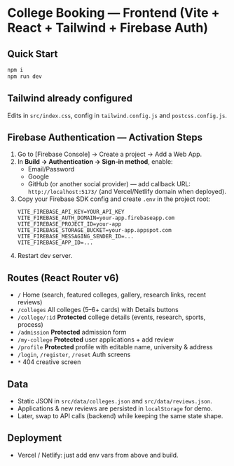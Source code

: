 # College Booking — Frontend (Vite + React + Tailwind + Firebase Auth)

## Quick Start
```bash
npm i
npm run dev
```

## Tailwind already configured
Edits in `src/index.css`, config in `tailwind.config.js` and `postcss.config.js`.

## Firebase Authentication — Activation Steps
1. Go to [Firebase Console] → Create a project → Add a Web App.
2. In **Build → Authentication → Sign-in method**, enable:
   - Email/Password
   - Google
   - GitHub (or another social provider) — add callback URL: `http://localhost:5173/` (and Vercel/Netlify domain when deployed).
3. Copy your Firebase SDK config and create `.env` in the project root:
   ```env
   VITE_FIREBASE_API_KEY=YOUR_API_KEY
   VITE_FIREBASE_AUTH_DOMAIN=your-app.firebaseapp.com
   VITE_FIREBASE_PROJECT_ID=your-app
   VITE_FIREBASE_STORAGE_BUCKET=your-app.appspot.com
   VITE_FIREBASE_MESSAGING_SENDER_ID=...
   VITE_FIREBASE_APP_ID=...
   ```
4. Restart dev server.

## Routes (React Router v6)
- `/` Home (search, featured colleges, gallery, research links, recent reviews)
- `/colleges` All colleges (5–6+ cards) with Details buttons
- `/college/:id` **Protected** college details (events, research, sports, process)
- `/admission` **Protected** admission form
- `/my-college` **Protected** user applications + add review
- `/profile` **Protected** profile with editable name, university & address
- `/login`, `/register`, `/reset` Auth screens
- `*` 404 creative screen

## Data
- Static JSON in `src/data/colleges.json` and `src/data/reviews.json`.
- Applications & new reviews are persisted in `localStorage` for demo.
- Later, swap to API calls (backend) while keeping the same state shape.

## Deployment
- Vercel / Netlify: just add env vars from above and build.
